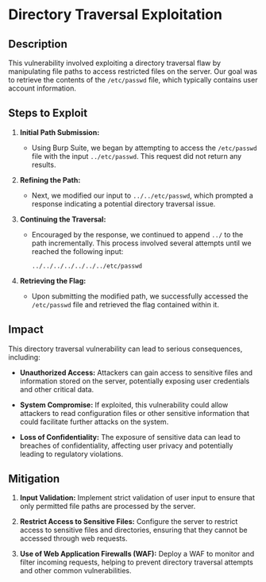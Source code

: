 # Directory Traversal Exploitation

## Description
This vulnerability involved exploiting a directory traversal flaw by manipulating file paths to access restricted files on the server. Our goal was to retrieve the contents of the `/etc/passwd` file, which typically contains user account information.

## Steps to Exploit
1. **Initial Path Submission:**
   - Using Burp Suite, we began by attempting to access the `/etc/passwd` file with the input `../etc/passwd`. This request did not return any results.

2. **Refining the Path:**
   - Next, we modified our input to `../../etc/passwd`, which prompted a response indicating a potential directory traversal issue.

3. **Continuing the Traversal:**
   - Encouraged by the response, we continued to append `../` to the path incrementally. This process involved several attempts until we reached the following input:
     ```
     ../../../../../../../etc/passwd
     ```

4. **Retrieving the Flag:**
   - Upon submitting the modified path, we successfully accessed the `/etc/passwd` file and retrieved the flag contained within it.

## Impact
This directory traversal vulnerability can lead to serious consequences, including:

- **Unauthorized Access:** Attackers can gain access to sensitive files and information stored on the server, potentially exposing user credentials and other critical data.

- **System Compromise:** If exploited, this vulnerability could allow attackers to read configuration files or other sensitive information that could facilitate further attacks on the system.

- **Loss of Confidentiality:** The exposure of sensitive data can lead to breaches of confidentiality, affecting user privacy and potentially leading to regulatory violations.

## Mitigation
1. **Input Validation:** Implement strict validation of user input to ensure that only permitted file paths are processed by the server.

2. **Restrict Access to Sensitive Files:** Configure the server to restrict access to sensitive files and directories, ensuring that they cannot be accessed through web requests.

3. **Use of Web Application Firewalls (WAF):** Deploy a WAF to monitor and filter incoming requests, helping to prevent directory traversal attempts and other common vulnerabilities.

